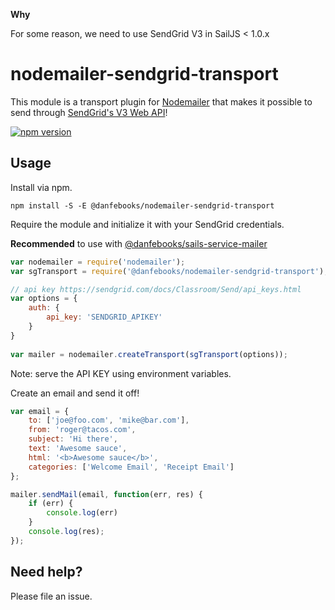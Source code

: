 **Why**

For some reason, we need to use SendGrid V3 in SailJS &lt; 1.0.x

# nodemailer-sendgrid-transport

This module is a transport plugin for [Nodemailer](https://github.com/andris9/Nodemailer) that makes it possible to send through [SendGrid's V3 Web API](https://sendgrid.com/docs/api-reference/)!

[![npm version](https://badge.fury.io/js/%40danfebooks%2Fnodemailer-sendgrid-transport.svg)](https://badge.fury.io/js/%40danfebooks%2Fnodemailer-sendgrid-transport)

## Usage
Install via npm.

	npm install -S -E @danfebooks/nodemailer-sendgrid-transport

Require the module and initialize it with your SendGrid credentials.

**Recommended** to use with [@danfebooks/sails-service-mailer](https://github.com/danfebooks/sails-service-mailer)

```javascript
var nodemailer = require('nodemailer');
var sgTransport = require('@danfebooks/nodemailer-sendgrid-transport');

// api key https://sendgrid.com/docs/Classroom/Send/api_keys.html
var options = {
	auth: {
		api_key: 'SENDGRID_APIKEY'
	}
}
	
var mailer = nodemailer.createTransport(sgTransport(options));
```

Note: serve the API KEY using environment variables. 

Create an email and send it off!

```javascript
var email = {
	to: ['joe@foo.com', 'mike@bar.com'],
	from: 'roger@tacos.com',
	subject: 'Hi there',
	text: 'Awesome sauce',
	html: '<b>Awesome sauce</b>',
	categories: ['Welcome Email', 'Receipt Email']
};

mailer.sendMail(email, function(err, res) {
	if (err) { 
		console.log(err) 
	}
	console.log(res);
});
```
## Need help?
Please file an issue.
